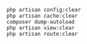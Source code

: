`php artisan config:clear`  
`php artisan cache:clear`  
`composer dump-autoload`  
`php artisan view:clear`  
`php artisan route:clear`  
